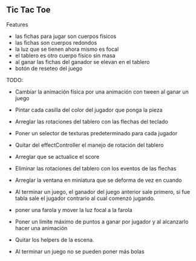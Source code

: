 ## Tic Tac Toe

Features
* las fichas para jugar son cuerpos físicos
* las fichas son cuerpos redondos
* la luz que se tienen ahora mismo es focal
* el tablero es otro cuerpo físico sin masa
* al ganar las fichas del ganador se elevan en el tablero
* botón de reseteo del juego

TODO:

* Cambiar la animación física por una animación con tween al ganar un juego
* Pintar cada casilla del color del jugador que ponga la pieza
* Arreglar las rotaciones del tablero con las flechas del teclado

* Poner un selector de texturas predeterminado para cada jugador
* Quitar del effectController el manejo de rotación del tablero
* Arreglar que se actualice el score
* Eliminar las rotaciones del tablero con los eventos de las flechas
* Arreglar la ventana en miniatura que se deforma de vez en cuando
* Al terminar un juego, el ganador del juego anterior sale primero, si fue tabla sale el jugador contrario al cual comenzó jugando.
* poner una farola y mover la luz focal a la farola
* Poner un límite máximo de puntos a ganar por jugador y al alcanzarlo hacer una animación
* Quitar los helpers de la escena.
* Al terminar un juego no se pueden poner más bolas
